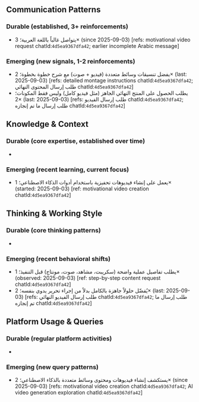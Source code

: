 ## Communication Patterns
### Durable (established, 3+ reinforcements)
- يتواصل غالباً باللغة العربية؛ 3× (since 2025-09-03) [refs: motivational video request chatId:`4d5ea9367dfa42`; earlier incomplete Arabic message]

### Emerging (new signals, 1-2 reinforcements)
- يفضل تنسيقات وسائط متعددة (فيديو + صوت) مع شرح خطوة بخطوة؛ 2× (last: 2025-09-03) [refs: detailed montage instructions chatId:`4d5ea9367dfa42`; طلب إرسال المحتوى النهائي chatId:`4d5ea9367dfa42`]
- يطلب الحصول على المنتج النهائي الجاهز (مثل فيديو كامل) وليس فقط المكونات؛ 2× (last: 2025-09-03) [refs: طلب إرسال الفيديو chatId:`4d5ea9367dfa42`; طلب إرسال ما تم إنجازه chatId:`4d5ea9367dfa42`]

## Knowledge & Context
### Durable (core expertise, established over time)
-

### Emerging (recent learning, current focus)
- يعمل على إنشاء فيديوهات تحفيزية باستخدام أدوات الذكاء الاصطناعي؛ 1× (started: 2025-09-03) [ref: motivational video creation chatId:`4d5ea9367dfa42`]

## Thinking & Working Style
### Durable (core thinking patterns)
-

### Emerging (recent behavioral shifts)
- يطلب تفاصيل عملية واضحة (سكريبت، مشاهد، صوت، مونتاج) قبل التنفيذ؛ 1× (observed: 2025-09-03) [ref: step-by-step content request chatId:`4d5ea9367dfa42`]
- يُفضّل حلولاً جاهزة بالكامل بدلاً من إجراء تحرير يدوي بنفسه؛ 2× (last: 2025-09-03) [refs: طلب إرسال الفيديو النهائي chatId:`4d5ea9367dfa42`; طلب إرسال ما تم إنجازه chatId:`4d5ea9367dfa42`]

## Platform Usage & Queries
### Durable (regular platform activities)
-

### Emerging (new query patterns)
- يستكشف إنشاء فيديوهات ومحتوى وسائط متعددة بالذكاء الاصطناعي؛ 2× (since 2025-09-03) [refs: motivational video creation chatId:`4d5ea9367dfa42`; AI video generation exploration chatId:`4d5ea9367dfa42`]
